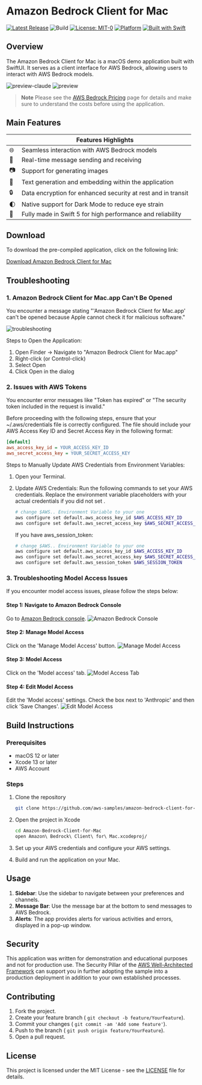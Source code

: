 Amazon Bedrock Client for Mac
=============================

[![Latest Release](https://img.shields.io/github/v/release/aws-samples/amazon-bedrock-client-for-mac)](https://github.com/aws-samples/amazon-bedrock-client-for-mac/releases/latest)
![Build](https://github.com/aws-samples/amazon-bedrock-client-for-mac/workflows/Build/badge.svg)
[![License: MIT-0](https://img.shields.io/badge/License-MIT--0-green.svg)](https://opensource.org/license/mit-0/)
[![Platform](https://img.shields.io/badge/platform-macOS-blue.svg)](https://developer.apple.com/macos/)
[![Built with Swift](https://img.shields.io/badge/Swift-5.9-green.svg)](https://swift.org)

Overview
--------

The Amazon Bedrock Client for Mac is a macOS demo application built with SwiftUI. It serves as a client interface for AWS Bedrock, allowing users to interact with AWS Bedrock models.

![preview-claude](assets/preview-claude.png)
![preview](assets/preview.png)

> **Note**
> Please see the [AWS Bedrock Pricing](https://aws.amazon.com/ko/bedrock/pricing/) page for details and make sure to understand the costs before using the application.

## Main Features

|  	| Features Highlights 	|
|---	|---------------------------------------------------------------------------------	|
| 🌐 	| Seamless interaction with AWS Bedrock models	|
| 💌 	| Real-time message sending and receiving 	|
| 📷 	| Support for generating images 	|
| 📝 	| Text generation and embedding within the application	|
| 🔒 	| Data encryption for enhanced security at rest and in transit	|
| 🌓 	| Native support for Dark Mode to reduce eye strain	|
| 🚀 	| Fully made in Swift 5 for high performance and reliability 	|

Download
--------

To download the pre-compiled application, click on the following link:

[Download Amazon Bedrock Client for Mac](https://github.com/aws-samples/amazon-bedrock-client-for-mac/releases/latest/download/Amazon.Bedrock.Client.for.Mac.dmg)


Troubleshooting
---------------

### 1. Amazon Bedrock Client for Mac.app Can't Be Opened

You encounter a message stating "'Amazon Bedrock Client for Mac.app' can't be opened because Apple cannot check it for malicious software."

![troubleshooting](assets/troubleshooting-0.png)

Steps to Open the Application:

1. Open Finder -> Navigate to "Amazon Bedrock Client for Mac.app"
2. Right-click (or Control-click)
3. Select Open
4. Click Open in the dialog

### 2. Issues with AWS Tokens

You encounter error messages like "Token has expired" or "The security token included in the request is invalid."

Before proceeding with the following steps, ensure that your ~/.aws/credentials file is correctly configured. The file should include your AWS Access Key ID and Secret Access Key in the following format:

```ini
[default]
aws_access_key_id = YOUR_ACCESS_KEY_ID
aws_secret_access_key = YOUR_SECRET_ACCESS_KEY
```

Steps to Manually Update AWS Credentials from Environment Variables:

1. Open your Terminal.

2. Update AWS Credentials: Run the following commands to set your AWS credentials. Replace the environment variable placeholders with your actual credentials if you did not set .

    ```sh
    # change $AWS.. Environment Variable to your one
    aws configure set default.aws_access_key_id $AWS_ACCESS_KEY_ID
    aws configure set default.aws_secret_access_key $AWS_SECRET_ACCESS_KEY
    ```

    If you have aws_session_token:
    ```sh
    # change $AWS.. Environment Variable to your one
    aws configure set default.aws_access_key_id $AWS_ACCESS_KEY_ID
    aws configure set default.aws_secret_access_key $AWS_SECRET_ACCESS_KEY
    aws configure set default.aws_session_token $AWS_SESSION_TOKEN
    ```

### 3. Troubleshooting Model Access Issues

If you encounter model access issues, please follow the steps below:

#### Step 1: Navigate to Amazon Bedrock Console
Go to [Amazon Bedrock console](https://us-east-1.console.aws.amazon.com/bedrock/home?region=us-east-1#/).
![Amazon Bedrock Console](assets/troubleshooting-1.png)

#### Step 2: Manage Model Access
Click on the 'Manage Model Access' button.
![Manage Model Access](assets/troubleshooting-2.png)

#### Step 3: Model Access
Click on the 'Model access' tab.
![Model Access Tab](assets/troubleshooting-3.png)

#### Step 4: Edit Model Access
Edit the 'Model access' settings. Check the box next to 'Anthropic' and then click 'Save Changes'.
![Edit Model Access](assets/troubleshooting-4.png)

Build Instructions
------------------

### Prerequisites

*   macOS 12 or later
*   Xcode 13 or later
*   AWS Account

### Steps

1.  Clone the repository
    
    ```sh
    git clone https://github.com/aws-samples/amazon-bedrock-client-for-mac.git
    ```
    
2.  Open the project in Xcode
    
    ```sh
    cd Amazon-Bedrock-Client-for-Mac
    open Amazon\ Bedrock\ Client\ for\ Mac.xcodeproj/
    ```
    
3.  Set up your AWS credentials and configure your AWS settings.
    
4.  Build and run the application on your Mac.
    
Usage
-----

1.  **Sidebar**: Use the sidebar to navigate between your preferences and channels.
2.  **Message Bar**: Use the message bar at the bottom to send messages to AWS Bedrock.
3.  **Alerts**: The app provides alerts for various activities and errors, displayed in a pop-up window.

Security
--------

This application was written for demonstration and educational purposes and not for production use. The Security Pillar of the [AWS Well-Architected Framework](https://docs.aws.amazon.com/wellarchitected/latest/security-pillar/welcome.html) can support you in further adopting the sample into a production deployment in addition to your own established processes.

Contributing
------------

1.  Fork the project.
2.  Create your feature branch ( `git checkout -b feature/YourFeature`).
3.  Commit your changes ( `git commit -am 'Add some feature'`).
4.  Push to the branch ( `git push origin feature/YourFeature`).
5.  Open a pull request.

License
-------

This project is licensed under the MIT License - see the [LICENSE](LICENSE) file for details.